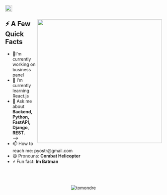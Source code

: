 <a href="https://t.me/lindel33">
  <img align="left" alt="))" width="22px" src="https://cdn-icons-png.flaticon.com/512/2111/2111646.png" />
</a>

</br>

<div>
  <img width="400px" align="right" src="https://cdn.tomondre.com/this-is-fine.jpg" />
  <h2>⚡️ A Few Quick Facts</h2>
  <ul>
    <li>🔭I’m currently working on business panel</li>
    <li>🧐  I’m currently learning React.js</li>
    <li>💬 Ask me about <strong>Backend, Python, FastAPI, Django, REST</strong>.</li></li> -->
    <li>📫 How to reach me: pyostr@gmail.com</li>
    <li>😄 Pronouns: <strong>Combat Helicopter</strong></li>
    <li>⚡ Fun fact: <strong>Im Batman</strong></li>
  </ul>
</div>

</br>
</br>

<p align="center"> <img src="https://github-readme-stats.vercel.app/api?username=tomondre&show_icons=true&theme=great-gatsby" alt="tomondre" />
